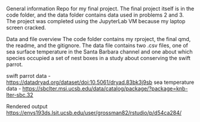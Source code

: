 General information
Repo for my final project. The final project itself is in the code folder, and the data folder contains data used in problems 2 and 3. The project was completed using the JupyterLab VM because my laptop screen cracked.

Data and file overview
The code folder contains my rproject, the final qmd, the readme, and the gitignore. The data file contains two .csv files, one of sea surface temperature in the Santa Barbara channel and one about which species occupied a set of nest boxes in a study about conserving the swift parrot.

swift parrot data - https://datadryad.org/dataset/doi:10.5061/dryad.83bk3j9sb
sea temperature data - https://sbclter.msi.ucsb.edu/data/catalog/package/?package=knb-lter-sbc.32

Rendered output
https://envs193ds.lsit.ucsb.edu/user/grossman82/rstudio/p/d54ca284/
